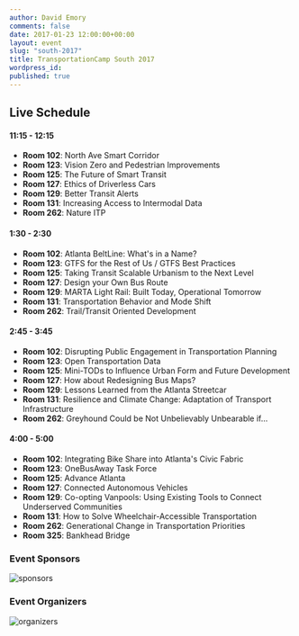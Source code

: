 ```yaml
---
author: David Emory
comments: false
date: 2017-01-23 12:00:00+00:00
layout: event
slug: "south-2017"
title: TransportationCamp South 2017
wordpress_id:
published: true
---
```


## Live Schedule

#### 11:15 - 12:15

* **Room 102**: North Ave Smart Corridor
* **Room 123**: Vision Zero and Pedestrian Improvements
* **Room 125**: The Future of Smart Transit
* **Room 127**: Ethics of Driverless Cars
* **Room 129**: Better Transit Alerts
* **Room 131**: Increasing Access to Intermodal Data
* **Room 262**: Nature ITP

#### 1:30 - 2:30

* **Room 102**: Atlanta BeltLine: What's in a Name?
* **Room 123**: GTFS for the Rest of Us / GTFS Best Practices
* **Room 125**: Taking Transit Scalable Urbanism to the Next Level
* **Room 127**: Design your Own Bus Route
* **Room 129**: MARTA Light Rail: Built Today, Operational Tomorrow
* **Room 131**: Transportation Behavior and Mode Shift
* **Room 262**: Trail/Transit Oriented Development

#### 2:45 - 3:45

* **Room 102**: Disrupting Public Engagement in Transportation Planning
* **Room 123**: Open Transportation Data
* **Room 125**: Mini-TODs to Influence Urban Form and Future Development
* **Room 127**: How about Redesigning Bus Maps?
* **Room 129**: Lessons Learned from the Atlanta Streetcar
* **Room 131**: Resilience and Climate Change: Adaptation of Transport Infrastructure
* **Room 262**: Greyhound Could be Not Unbelievably Unbearable if...

#### 4:00 - 5:00

* **Room 102**: Integrating Bike Share into Atlanta's Civic Fabric
* **Room 123**: OneBusAway Task Force
* **Room 125**: Advance Atlanta
* **Room 127**: Connected Autonomous Vehicles
* **Room 129**: Co-opting Vanpools: Using Existing Tools to Connect Underserved Communities
* **Room 131**: How to Solve Wheelchair-Accessible Transportation
* **Room 262**: Generational Change in Transportation Priorities
* **Room 325**: Bankhead Bridge

### Event Sponsors

![sponsors](https://cdn.evbuc.com/eventlogos/23389130/sponsors-1.png)

### Event Organizers

![organizers](https://cdn.evbuc.com/eventlogos/23389130/tcs17organizers2860029-1.png)

